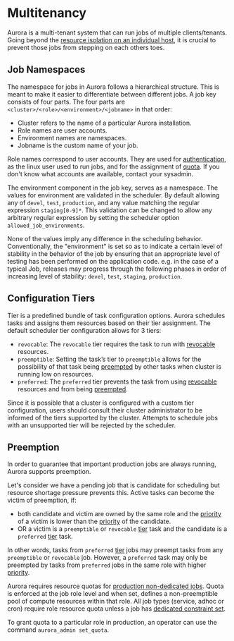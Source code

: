 Multitenancy
============

Aurora is a multi-tenant system that can run jobs of multiple clients/tenants.
Going beyond the [resource isolation on an individual host](../resource-isolation/), it is
crucial to prevent those jobs from stepping on each others toes.


Job Namespaces
--------------

The namespace for jobs in Aurora follows a hierarchical structure. This is meant to make it easier
to differentiate between different jobs. A job key consists of four parts. The four parts are
`<cluster>/<role>/<environment>/<jobname>` in that order:

* Cluster refers to the name of a particular Aurora installation.
* Role names are user accounts.
* Environment names are namespaces.
* Jobname is the custom name of your job.

Role names correspond to user accounts. They are used for
[authentication](../../operations/security/), as the linux user used to run jobs, and for the
assignment of [quota](#preemption). If you don't know what accounts are available, contact your
sysadmin.

The environment component in the job key, serves as a namespace. The values for
environment are validated in the scheduler. By default allowing any of `devel`, `test`,
`production`, and any value matching the regular expression `staging[0-9]*`. This validation can be
changed to allow any arbitrary regular expression by setting the scheduler option `allowed_job_environments`.

None of the values imply any difference in the scheduling behavior. Conventionally, the
"environment" is set so as to indicate a certain level of stability in the behavior of the job
by ensuring that an appropriate level of testing has been performed on the application code. e.g.
in the case of a typical Job, releases may progress through the following phases in order of
increasing level of stability: `devel`, `test`, `staging`, `production`.


Configuration Tiers
-------------------

Tier is a predefined bundle of task configuration options. Aurora schedules tasks and assigns them
resources based on their tier assignment. The default scheduler tier configuration allows for
3 tiers:

 - `revocable`: The `revocable` tier requires the task to run with [revocable](../resource-isolation/#oversubscription)
 resources.
 - `preemptible`: Setting the task’s tier to `preemptible` allows for the possibility of that task
 being [preempted](#preemption) by other tasks when cluster is running low on resources.
 - `preferred`: The `preferred` tier prevents the task from using [revocable](../resource-isolation/#oversubscription)
 resources and from being [preempted](#preemption).

Since it is possible that a cluster is configured with a custom tier configuration, users should
consult their cluster administrator to be informed of the tiers supported by the cluster. Attempts
to schedule jobs with an unsupported tier will be rejected by the scheduler.


Preemption
----------

In order to guarantee that important production jobs are always running, Aurora supports
preemption.

Let's consider we have a pending job that is candidate for scheduling but resource shortage pressure
prevents this. Active tasks can become the victim of preemption, if:

 - both candidate and victim are owned by the same role and the
   [priority](../../reference/configuration/#job-objects) of a victim is lower than the
   [priority](../../reference/configuration/#job-objects) of the candidate.
 - OR a victim is a `preemptible` or `revocable` [tier](#configuration-tiers) task and the candidate
   is a `preferred` [tier](#configuration-tiers) task.

In other words, tasks from `preferred` [tier](../../reference/configuration/#job-objects) jobs may
preempt tasks from any `preemptible` or `revocable` job. However, a `preferred` task may only be
preempted by tasks from `preferred` jobs in the same role with higher [priority](../../reference/configuration/#job-objects).

Aurora requires resource quotas for [production non-dedicated jobs](../../reference/configuration/#job-objects).
Quota is enforced at the job role level and when set, defines a non-preemptible pool of compute resources within
that role. All job types (service, adhoc or cron) require role resource quota unless a job has
[dedicated constraint set](../constraints/#dedicated-attribute).

To grant quota to a particular role in production, an operator can use the command
`aurora_admin set_quota`.

